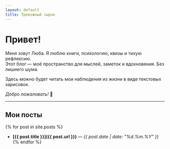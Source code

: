 ```yaml
---
layout: default
title: Тревожный сырок
---
```


# Привет!  
Меня зовут Люба. Я люблю книги, психологию, квизы и тихую рефлексию.  
Этот блог — моё пространство для мыслей, заметок и вдохновения. Без лишнего шума.

Здесь можно будет читать мои наблюдения из жизни в виде текстовых зарисовок.

*Добро пожаловать!* 🌿

---
## Мои посты

{% for post in site.posts %}
- **[{{ post.title }}]({{ post.url }})** — *{{ post.date | date: "%d.%m.%Y" }}*
{% endfor %}
